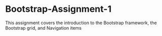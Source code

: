 # Bootstrap-Assignment-1
This assignment covers the introduction to the Bootstrap framework, the Bootstrap grid, and Navigation items

